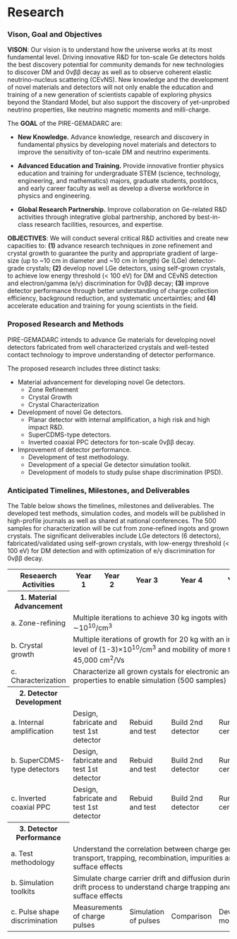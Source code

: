 ---
---
# Research
### Vison, Goal and Objectives

**VISON**: Our vision is to understand how the universe works at its most fundamental level.
Driving innovative R&D for ton-scale Ge detectors holds the best discovery potential for community
demands for new technologies to discover DM and 0νββ decay as well as to observe coherent
elastic neutrino-nucleus scattering (CEνNS). New knowledge and the development of novel materials
and detectors will not only enable the education and training of a new generation of scientists capable of
exploring physics beyond the Standard Model, but also support the discovery of yet-unprobed
neutrino properties, like neutrino magnetic moments and milli-charge.

The **GOAL** of the PIRE-GEMADARC are:
- **New Knowledge.** Advance knowledge, research and discovery in fundamental physics by developing
novel materials and detectors to improve the sensitivity of ton-scale DM and neutrino experiments.

- **Advanced Education and Training.** Provide innovative frontier physics education and training
for undergraduate STEM (science, technology, engineering, and mathematics) majors, graduate students,
postdocs, and early career faculty as well as develop a diverse workforce in physics and engineering.

- **Global Research Partnership.** Improve collaboration on Ge-related R&D activities through integrative
global partnership, anchored by best-in-class research facilities, resources, and expertise.

**OBJECTIVES**: We will conduct several critical R&D activities and create new capacities to: **(1)** advance
research techniques in zone refinement and crystal growth to guarantee the purity and appropriate gradient
of large-size (up to ~10 cm in diameter and ~10 cm in length) Ge (LGe) detector-grade crystals; **(2)**
develop novel LGe detectors, using self-grown crystals, to achieve low energy threshold (< 100 eV) for
DM and CEvNS detection and electron/gamma (e/γ) discrimination for 0νββ decay; **(3)** improve detector
performance through better understanding of charge collection efficiency, background reduction, and systematic
uncertainties; and **(4)** accelerate education and training for young scientists in the field.

### Proposed Research and Methods
PIRE-GEMADARC intends to advance Ge materials for developing novel detectors fabricated from well characterized
crystals and well-tested contact technology to improve understanding of detector performance.

The proposed research includes three distinct tasks: 
- Material advancement for developing novel Ge detectors.
  - Zone Refinement
  - Crystal Growth
  - Crystal Characterization
- Development of novel Ge detectors. 
  - Planar detector with internal amplification, a high risk and high impact R&D.
  - SuperCDMS-type detectors.
  - Inverted coaxial PPC detectors for ton-scale 0νββ decay.
- Improvement of detector performance.
  - Development of test methodology.
  - Development of a special Ge detector simulation toolkit.
  - Development of models to study pulse shape discrimination (PSD).

### Anticipated Timelines, Milestones, and Deliverables
The Table below shows the timelines, milestones and deliverables. The developed test methods, simulation
codes, and models will be published in high-profile journals as well as shared at national conferences. The
500 samples for characterization will be cut from zone-refined ingots and grown crystals. The significant deliverables include LGe detectors (6 detectors), fabricated/validated using self-grown crystals, with low-energy threshold (< 100 eV) for DM
detection and with optimization of e/γ discrimination for 0νββ decay.

<table>
<tr>
<th>Reseaerch Activities</th>
<th>Year 1</th>
<th>Year 2</th>
<th>Year 3</th>
<th>Year 4</th>
<th>Year 5</th>
</tr>

<tr>
<th>1. Material Advancement</th>
<td></td>
<td></td>
<td></td>
<td></td>
<td></td>
</tr>

<tr>
<td>a. Zone-refining</td>
<td colspan="5">Multiple iterations to achieve 30 kg ingots with &sim;10<sup>10</sup>/cm<sup>3</sup></td>
</tr>

<tr>
<td>b. Crystal growth</td>
<td colspan="5">Multiple iterations of growth for 20 kg with an impurity level of (1-3)&times;10<sup>10</sup>/cm<sup>3</sup> and mobility of more than 45,000 cm<sup>2</sup>/Vs</td>
</tr>

<tr>
<td>c. Characterization</td>
<td colspan="5">Characterize all grown cystals for electronic and optical properties to enable simulation (500 samples)</td>
</tr>

<tr>
<th>2. Detector Development</th>
<td></td>
<td></td>
<td></td>
<td></td>
<td></td>
</tr>

<tr>
<td>a. Internal amplification</td>
<td colspan="2">Design, fabricate and test 1st detector</td>
<td>Rebuid and test</td>
<td>Build 2nd detector</td>
<td>Run for certification</td>
</tr>

<tr>
<td>b. SuperCDMS-type detectors</td>
<td colspan="2">Design, fabricate and test 1st detector</td>
<td>Rebuid and test</td>
<td>Build 2nd detector</td>
<td>Run for certification</td>
</tr>

<tr>
<td>c. Inverted coaxial PPC</td>
<td colspan="2">Design, fabricate and test 1st detector</td>
<td>Rebuid and test</td>
<td>Build 2nd detector</td>
<td>Run for certification</td>
</tr>

<tr>
<th>3. Detector Performance</th>
<td></td>
<td></td>
<td></td>
<td></td>
<td></td>
</tr>

<tr>
<td>a. Test methodology</td>
<td colspan="5">Understand the correlation between charge generation, transport, trapping, recombination, impurities and sufface effects</td>
</tr>

<tr>
<td>b. Simulation toolkits</td>
<td colspan="5">Simulate charge carrier drift and diffusion during the drift process to understand charge trapping and sufface effects</td>
</tr>

<tr>
<td>c. Pulse shape discrimination</td>
<td colspan="2">Measurements of charge pulses</td>
<td>Simulation of pulses</td>
<td>Comparison</td>
<td>Developing models</td>
</tr>

</table>  




